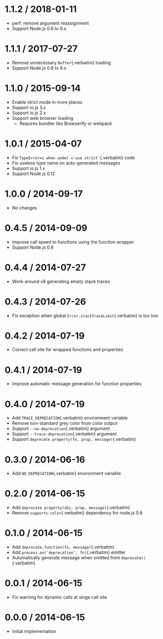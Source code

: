 # 1.1.2 / 2018-01-11

- perf: remove argument reassignment
- Support Node.js 0.6 to 9.x

# 1.1.1 / 2017-07-27

- Remove unnecessary `Buffer`{.verbatim} loading
- Support Node.js 0.6 to 8.x

# 1.1.0 / 2015-09-14

- Enable strict mode in more places
- Support io.js 3.x
- Support io.js 2.x
- Support web browser loading
  - Requires bundler like Browserify or webpack

# 1.0.1 / 2015-04-07

- Fix `TypeError=s when under ='use strict'`{.verbatim} code
- Fix useless type name on auto-generated messages
- Support io.js 1.x
- Support Node.js 0.12

# 1.0.0 / 2014-09-17

- No changes

# 0.4.5 / 2014-09-09

- Improve call speed to functions using the function wrapper
- Support Node.js 0.6

# 0.4.4 / 2014-07-27

- Work-around v8 generating empty stack traces

# 0.4.3 / 2014-07-26

- Fix exception when global `Error.stackTraceLimit`{.verbatim} is too
  low

# 0.4.2 / 2014-07-19

- Correct call site for wrapped functions and properties

# 0.4.1 / 2014-07-19

- Improve automatic message generation for function properties

# 0.4.0 / 2014-07-19

- Add `TRACE_DEPRECATION`{.verbatim} environment variable
- Remove non-standard grey color from color output
- Support `--no-deprecation`{.verbatim} argument
- Support `--trace-deprecation`{.verbatim} argument
- Support `deprecate.property(fn, prop, message)`{.verbatim}

# 0.3.0 / 2014-06-16

- Add `NO_DEPRECATION`{.verbatim} environment variable

# 0.2.0 / 2014-06-15

- Add `deprecate.property(obj, prop, message)`{.verbatim}
- Remove `supports-color`{.verbatim} dependency for node.js 0.8

# 0.1.0 / 2014-06-15

- Add `deprecate.function(fn, message)`{.verbatim}
- Add `process.on('deprecation', fn)`{.verbatim} emitter
- Automatically generate message when omitted from
  `deprecate()`{.verbatim}

# 0.0.1 / 2014-06-15

- Fix warning for dynamic calls at singe call site

# 0.0.0 / 2014-06-15

- Initial implementation
